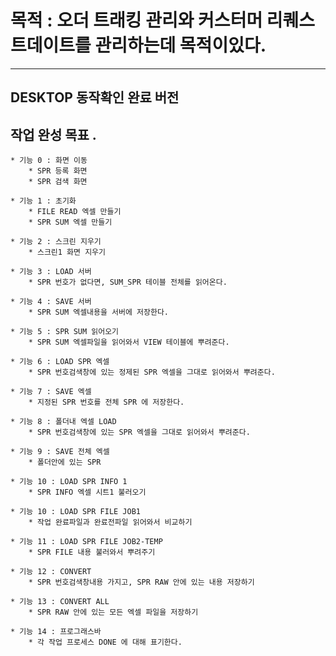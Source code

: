 # 목적 : 오더 트래킹 관리와 커스터머 리퀘스트데이트를 관리하는데 목적이있다.

---

## DESKTOP 동작확인 완료 버전

## 작업 완성 목표 .

    * 기능 0 : 화면 이동
        * SPR 등록 화면
        * SPR 검색 화면

    * 기능 1 : 초기화
        * FILE READ 엑셀 만들기
        * SPR SUM 엑셀 만들기

    * 기능 2 : 스크린 지우기
        * 스크린1 화면 지우기

    * 기능 3 : LOAD 서버
        * SPR 번호가 없다면, SUM_SPR 테이블 전체를 읽어온다.

    * 기능 4 : SAVE 서버
        * SPR SUM 엑셀내용을 서버에 저장한다.

    * 기능 5 : SPR SUM 읽어오기
        * SPR SUM 엑셀파일을 읽어와서 VIEW 테이블에 뿌려준다.

    * 기능 6 : LOAD SPR 엑셀
        * SPR 번호검색창에 있는 정제된 SPR 엑셀을 그대로 읽어와서 뿌려준다.

    * 기능 7 : SAVE 엑셀
        * 지정된 SPR 번호를 전체 SPR 에 저장한다.

    * 기능 8 : 폴더내 엑셀 LOAD
        * SPR 번호검색창에 있는 SPR 엑셀을 그대로 읽어와서 뿌려준다.

    * 기능 9 : SAVE 전체 엑셀
        * 폴더안에 있는 SPR

    * 기능 10 : LOAD SPR INFO 1
        * SPR INFO 엑셀 시트1 불러오기

    * 기능 10 : LOAD SPR FILE JOB1
        * 작업 완료파일과 완료전파일 읽어와서 비교하기

    * 기능 11 : LOAD SPR FILE JOB2-TEMP
        * SPR FILE 내용 불러와서 뿌려주기

    * 기능 12 : CONVERT
        * SPR 번호검색창내용 가지고, SPR RAW 안에 있는 내용 저장하기

    * 기능 13 : CONVERT ALL
        * SPR RAW 안에 있는 모든 엑셀 파일을 저장하기

    * 기능 14 : 프로그래스바
        * 각 작업 프로세스 DONE 에 대해 표기한다.

